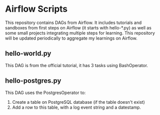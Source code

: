 # Airflow Scripts

This repository contains DAGs from Airflow. It includes tutorials and sandboxes from first steps on Airflow (it starts with hello-*.py) as well as some small projects integrating multiple steps for learning. This repository will be updated periodically to aggregate my learnings on Airflow.

## hello-world.py

This DAG is from the official tutorial, it has 3 tasks using BashOperator.

## hello-postgres.py

This DAG uses the PostgresOperator to:
1. Create a table on PostgreSQL database (if the table doesn't exist)
2. Add a row to this table, with a log event string and a datestamp.